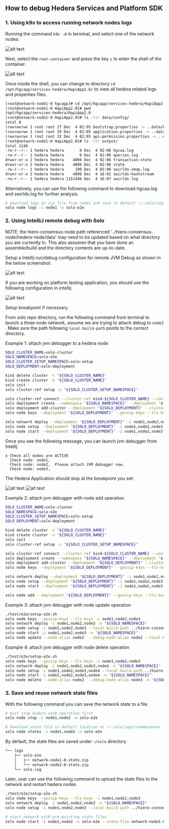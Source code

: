 ## How to debug Hedera Services and Platform SDK

### 1. Using k9s to access running network nodes logs

Running the command `k9s -A` in terminal, and select one of the network nodes:

![alt text](select_network_node0.png)

Next, select the `root-container` and press the key `s` to enter the shell of the container.

![alt text](select_root_container.png)

Once inside the shell, you can change to directory `cd /opt/hgcapp/services-hedera/HapiApp2.0/`
to view all hedera related logs and properties files.

```bash
[root@network-node1-0 hgcapp]# cd /opt/hgcapp/services-hedera/HapiApp2.0/
[root@network-node1-0 HapiApp2.0]# pwd
/opt/hgcapp/services-hedera/HapiApp2.0
[root@network-node1-0 HapiApp2.0]# ls -ltr data/config/
total 0
lrwxrwxrwx 1 root root 27 Dec  4 02:05 bootstrap.properties -> ..data/bootstrap.properties
lrwxrwxrwx 1 root root 29 Dec  4 02:05 application.properties -> ..data/application.properties
lrwxrwxrwx 1 root root 32 Dec  4 02:05 api-permission.properties -> ..data/api-permission.properties
[root@network-node1-0 HapiApp2.0]# ls -ltr output/
total 1148
-rw-r--r-- 1 hedera hedera       0 Dec  4 02:06 hgcaa.log
-rw-r--r-- 1 hedera hedera       0 Dec  4 02:06 queries.log
drwxr-xr-x 2 hedera hedera    4096 Dec  4 02:06 transaction-state
drwxr-xr-x 2 hedera hedera    4096 Dec  4 02:06 state
-rw-r--r-- 1 hedera hedera     190 Dec  4 02:06 swirlds-vmap.log
drwxr-xr-x 2 hedera hedera    4096 Dec  4 16:01 swirlds-hashstream
-rw-r--r-- 1 hedera hedera 1151446 Dec  4 16:07 swirlds.log
```

Alternatively, you can use the following command to download hgcaa.log and
swirlds.log for further analysis.

```bash
# download logs as zip file from node1 and save in default ~/.solo/logs/solo-e2e/<timestamp/
solo node logs -i node1 -n solo-e2e
```

### 2. Using IntelliJ remote debug with Solo

NOTE: the hiero-consensus-node path referenced '../hiero-consensus-node/hedera-node/data' may
need to be updated based on what directory you are currently in.  This also assumes that you have done an assemble/build and the directory contents are up-to-date.

Setup a Intellij run/debug configuration for remote JVM Debug as shown in the below screenshot:

![alt text](jvm-hedera-app.png)

If you are working on platform testing application, you should use the following configuration
in intellij:

![alt text](jvm-platform-app.png)

Setup breakpoint if necessary.

From solo repo directory, run the following command from terminal to launch a three node network, assume we are trying to attach debug to `node2` .
Make sure the path following `local-build-path` points to the correct directory.

Example 1: attach jvm debugger to a hedera node

```bash
SOLO_CLUSTER_NAME=solo-cluster
SOLO_NAMESPACE=solo-e2e
SOLO_CLUSTER_SETUP_NAMESPACE=solo-setup
SOLO_DEPLOYMENT=solo-deployment

kind delete cluster -n "${SOLO_CLUSTER_NAME}" 
kind create cluster -n "${SOLO_CLUSTER_NAME}"
solo init
solo cluster-ref setup -s "${SOLO_CLUSTER_SETUP_NAMESPACE}"

solo cluster-ref connect --cluster-ref kind-${SOLO_CLUSTER_NAME} --context kind-${SOLO_CLUSTER_NAME} --email john@doe.com
solo deployment create --namespace "${SOLO_NAMESPACE}" --deployment "${SOLO_DEPLOYMENT}"
solo deployment add-cluster --deployment "${SOLO_DEPLOYMENT}" --cluster-ref kind-${SOLO_CLUSTER_NAME} --num-consensus-nodes 3
solo node keys --deployment "${SOLO_DEPLOYMENT}" --gossip-keys --tls-keys -i node1,node2,node3

solo network deploy --deployment "${SOLO_DEPLOYMENT}" -i node1,node2,node3 --debug-node-alias node2
solo node setup --deployment "${SOLO_DEPLOYMENT}" -i node1,node2,node3 --local-build-path ../hiero-consensus-node/hedera-node/data
solo node start --deployment "${SOLO_DEPLOYMENT}" -i node1,node2,node3 --debug-node-alias node2
```

Once you see the following message, you can launch jvm debugger from Intellij

```
❯ Check all nodes are ACTIVE
  Check node: node1,
  Check node: node2,  Please attach JVM debugger now.
  Check node: node3,
```

The Hedera Application should stop at the breakpoint you set:

![alt text](hedera-breakpoint.png)
![alt text](platform-breakpoint.png)

Example 2: attach jvm debugger with node add operation

```bash
SOLO_CLUSTER_NAME=solo-cluster
SOLO_NAMESPACE=solo-e2e
SOLO_CLUSTER_SETUP_NAMESPACE=solo-setup
SOLO_DEPLOYMENT=solo-deployment

kind delete cluster -n "${SOLO_CLUSTER_NAME}" 
kind create cluster -n "${SOLO_CLUSTER_NAME}"
solo init
solo cluster-ref setup -s "${SOLO_CLUSTER_SETUP_NAMESPACE}"

solo cluster-ref connect --cluster-ref kind-${SOLO_CLUSTER_NAME} --context kind-${SOLO_CLUSTER_NAME} --email john@doe.com
solo deployment create --namespace "${SOLO_NAMESPACE}" --deployment "${SOLO_DEPLOYMENT}"
solo deployment add-cluster --deployment "${SOLO_DEPLOYMENT}" --cluster-ref kind-${SOLO_CLUSTER_NAME} --num-consensus-nodes 3
solo node keys --deployment "${SOLO_DEPLOYMENT}" --gossip-keys --tls-keys -i node1,node2,node3

solo network deploy --deployment "${SOLO_DEPLOYMENT}" -i node1,node2,node3
solo node setup --deployment "${SOLO_DEPLOYMENT}" -i node1,node2,node3 --local-build-path ../hiero-consensus-node/hedera-node/data
solo node start --deployment "${SOLO_DEPLOYMENT}" -i node1,node2,node3

solo node add --deployment "${SOLO_DEPLOYMENT}" --gossip-keys --tls-keys --debug-node-alias node4 --local-build-path ../hiero-consensus-node/hedera-node/data --pvcs true
```

Example 3: attach jvm debugger with node update operation

```bash
./test/e2e/setup-e2e.sh
solo node keys --gossip-keys --tls-keys -i node1,node2,node3
solo network deploy -i node1,node2,node3 -n "${SOLO_NAMESPACE}"
solo node setup -i node1,node2,node3 --local-build-path ../hiero-consensus-node/hedera-node/data -n "${SOLO_NAMESPACE}"
solo node start -i node1,node2,node3 -n "${SOLO_NAMESPACE}"
solo node update --node-alias node2  --debug-node-alias node2 --local-build-path ../hiero-consensus-node/hedera-node/data --new-account-number 0.0.7 --gossip-public-key ./s-public-node2.pem --gossip-private-key ./s-private-node2.pem  -n "${SOLO_NAMESPACE}"
```

Example 4: attach jvm debugger with node delete operation

```bash
./test/e2e/setup-e2e.sh
solo node keys --gossip-keys --tls-keys -i node1,node2,node3
solo network deploy -i node1,node2,node3,node4 -n "${SOLO_NAMESPACE}"
solo node setup -i node1,node2,node3,node4 --local-build-path ../hiero-consensus-node/hedera-node/data -n "${SOLO_NAMESPACE}"
solo node start -i node1,node2,node3,node4 -n "${SOLO_NAMESPACE}"
solo node delete --node-alias node2  --debug-node-alias node3 -n "${SOLO_NAMESPACE}"
```

### 3. Save and reuse network state files

With the following command you can save the network state to a file.

```bash
# must stop hedera node operation first
solo node stop -i node1,node2 -n solo-e2e

# download state file to default location at ~/.solo/logs/<namespace>
solo node states -i node1,node2 -n solo-e2e
```

By default, the state files are saved under `~/solo` directory

```bash
└── logs
    ├── solo-e2e
    │   ├── network-node1-0-state.zip
    │   └── network-node2-0-state.zip
    └── solo.log
```

Later, user can use the following command to upload the state files to the network and restart hedera nodes.

```bash
./test/e2e/setup-e2e.sh
solo node keys --gossip-keys --tls-keys -i node1,node2,node3
solo network deploy -i node1,node2,node3 -n "${SOLO_NAMESPACE}"
solo node setup -i node1,node2,node3 --local-build-path ../hiero-consensus-node/hedera-node/data -n "${SOLO_NAMESPACE}"

# start network with pre-existing state files
solo node start -i node1,node2 -n solo-e2e --state-file network-node1-0-state.zip
```
